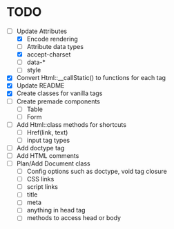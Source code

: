# TODO

- [ ] Update Attributes
  - [x] Encode rendering
  - [ ] Attribute data types
  - [x] accept-charset
  - [ ] data-*
  - [ ] style
- [x] Convert Html::__callStatic() to functions for each tag
- [x] Update README
- [x] Create classes for vanilla tags
- [ ] Create premade components
  - [ ] Table
  - [ ] Form
- [ ] Add Html::class methods for shortcuts
  - [ ] Href(link, text)
  - [ ] input tag types
- [ ] Add doctype tag
- [ ] Add HTML comments
- [ ] Plan/Add Document class
  - [ ] Config options such as doctype, void tag closure
  - [ ] CSS links
  - [ ] script links
  - [ ] title
  - [ ] meta
  - [ ] anything in head tag
  - [ ] methods to access head or body